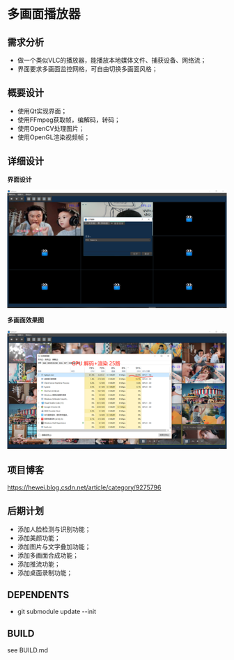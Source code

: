 # 多画面播放器

## 需求分析

- 做一个类似VLC的播放器，能播放本地媒体文件、捕获设备、网络流；
- 界面要求多画面监控网格，可自由切换多画面风格；

## 概要设计

- 使用Qt实现界面；
- 使用FFmpeg获取帧，编解码，转码；
- 使用OpenCV处理图片；
- 使用OpenGL渲染视频帧；

## 详细设计

**界面设计**

![](hplayer.png)

**多画面效果图**

![](hplayer_test.png)


## 项目博客

https://hewei.blog.csdn.net/article/category/9275796

## 后期计划

- 添加人脸检测与识别功能；
- 添加美颜功能；
- 添加图片与文字叠加功能；
- 添加多画面合成功能；
- 添加推流功能；
- 添加桌面录制功能；

## DEPENDENTS

- git submodule update --init

## BUILD

see BUILD.md
